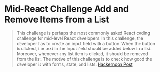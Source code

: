 # Mid-React Challenge Add and Remove Items from a List

> This challenge is perhaps the most commonly asked React coding challenge for mid-level React developers.
> In this challenge, the developer has to create an input field with a button.
> When the button is clicked, the text in the input field should be added below in a list. Moreover, whenever any list item is clicked, it should be removed from the list.
> The motive of this challenge is to check how good the developer is with forms, state, and lists.
> [Hackernoon Post](https://hackernoon.com/top-3-coding-challenges-for-mid-level-react-developers)
